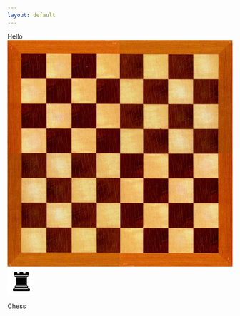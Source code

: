 ```yaml
---
layout: default
---
```

<link rel="stylesheet" type="text/css" href="/chess/chess.css">
<!--<script src="/chess/chess.js" > </script>-->
Hello

<div class="parent">
<img class="board" src="/images/chess/board.jpg"  />
<img class="BR" src="/images/chess/BR.png" />
</div>




Chess

